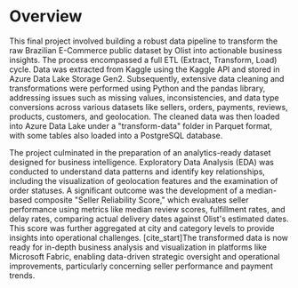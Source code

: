 # Overview

This final project involved building a robust data pipeline to transform the raw Brazilian E-Commerce public dataset by Olist into actionable business insights.
The process encompassed a full ETL (Extract, Transform, Load) cycle. Data was extracted from Kaggle using the Kaggle API and stored in Azure Data Lake Storage Gen2. 
Subsequently, extensive data cleaning and transformations were performed using Python and the pandas library, addressing issues such as missing values, inconsistencies,
and data type conversions across various datasets like sellers, orders, payments, reviews, products, customers, and geolocation. The cleaned data was then loaded into 
Azure Data Lake under a "transform-data" folder in Parquet format, with some tables also loaded into a PostgreSQL database.

The project culminated in the preparation of an analytics-ready dataset designed for business intelligence. Exploratory Data Analysis (EDA) was conducted to understand 
data patterns and identify key relationships, including the visualization of geolocation features and the examination of order statuses. A significant outcome was the 
development of a median-based composite "Seller Reliability Score," which evaluates seller performance using metrics like median review scores, fulfillment rates, and 
delay rates, comparing actual delivery dates against Olist's estimated dates. This score was further aggregated at city and category levels to provide insights into 
operational challenges. [cite_start]The transformed data is now ready for in-depth business analysis and visualization in platforms like Microsoft Fabric, 
enabling data-driven strategic oversight and operational improvements, particularly concerning seller performance and payment trends.
